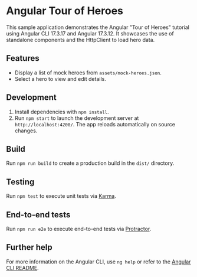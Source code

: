 # Angular Tour of Heroes

This sample application demonstrates the Angular "Tour of Heroes" tutorial using Angular CLI 17.3.17 and Angular 17.3.12. It showcases the use of standalone components and the HttpClient to load hero data.

## Features
- Display a list of mock heroes from `assets/mock-heroes.json`.
- Select a hero to view and edit details.

## Development
1. Install dependencies with `npm install`.
2. Run `npm start` to launch the development server at `http://localhost:4200/`. The app reloads automatically on source changes.

## Build
Run `npm run build` to create a production build in the `dist/` directory.

## Testing
Run `npm test` to execute unit tests via [Karma](https://karma-runner.github.io).

## End-to-end tests
Run `npm run e2e` to execute end-to-end tests via [Protractor](http://www.protractortest.org/).

## Further help
For more information on the Angular CLI, use `ng help` or refer to the [Angular CLI README](https://github.com/angular/angular-cli/blob/master/README.md).
